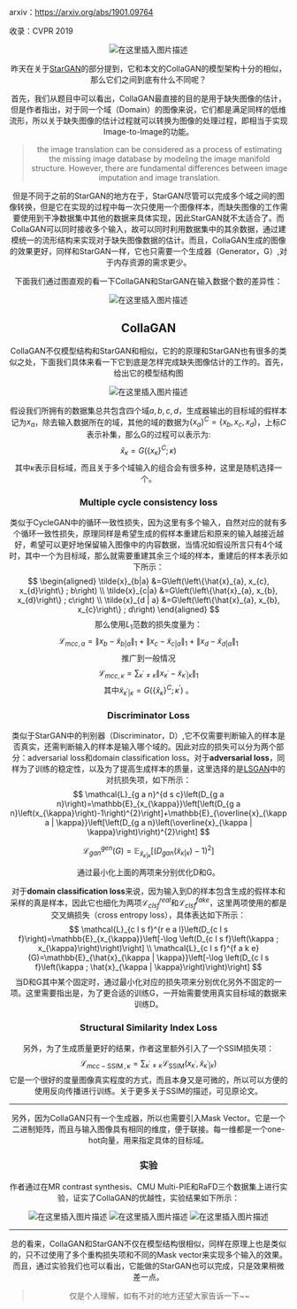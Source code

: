 ﻿ arxiv：https://arxiv.org/abs/1901.09764

收录：CVPR 2019<center>
![在这里插入图片描述](https://img-blog.csdnimg.cn/20190512213703715.png?x-oss-process=image/watermark,type_ZmFuZ3poZW5naGVpdGk,shadow_10,text_aHR0cHM6Ly9ibG9nLmNzZG4ubmV0L0ZvcmxvZ2Vu,size_16,color_FFFFFF,t_70)


昨天在关于[StarGAN](https://blog.csdn.net/Forlogen/article/details/90116816)的部分提到，它和本文的CollaGAN的模型架构十分的相似，那么它们之间到底有什么不同呢？

首先，我们从题目中可以看出，CollaGAN最直接的目的是用于缺失图像的估计，但是作者指出，对于同一个域（Domain）的图像来说，它们都是满足同样的低维流形，所以关于缺失图像的估计过程就可以转换为图像的处理过程，即相当于实现Image-to-Image的功能。

> the image translation can be considered as a process of estimating the missing image database by modeling the image manifold structure. However, there are fundamental differences between image imputation and image translation.

但是不同于之前的StarGAN的地方在于，StarGAN尽管可以完成多个域之间的图像转换，但是它在实现的过程中每一次只使用一个图像样本，而缺失图像的工作需要使用到干净数据集中其他的数据来具体实现，因此StarGAN就不太适合了。而CollaGAN可以同时接收多个输入，故可以同时利用数据集中的其余数据，通过建模统一的流形结构来实现对于缺失图像数据的估计。而且，CollaGAN生成的图像的效果更好，同样和StarGAN一样，它也只需要一个生成器（Generator，G）,对于内存资源的需求更少。

下面我们通过图直观的看一下CollaGAN和StarGAN在输入数据个数的差异性：<center>
![在这里插入图片描述](https://img-blog.csdnimg.cn/20190512213119199.png?x-oss-process=image/watermark,type_ZmFuZ3poZW5naGVpdGk,shadow_10,text_aHR0cHM6Ly9ibG9nLmNzZG4ubmV0L0ZvcmxvZ2Vu,size_16,color_FFFFFF,t_70)

## CollaGAN

CollaGAN不仅模型结构和StarGAN和相似，它的的原理和StarGAN也有很多的类似之处，下面我们具体来看一下它到底是怎样完成缺失图像估计的工作的。首先，给出它的模型结构图<center>
![在这里插入图片描述](https://img-blog.csdnimg.cn/20190512213452431.png?x-oss-process=image/watermark,type_ZmFuZ3poZW5naGVpdGk,shadow_10,text_aHR0cHM6Ly9ibG9nLmNzZG4ubmV0L0ZvcmxvZ2Vu,size_16,color_FFFFFF,t_70)


假设我们所拥有的数据集总共包含四个域$a,b,c,d$，生成器输出的目标域的假样本记为$x_{a}$，除去输入数据所在的域，其他的域的数据为$\left\{x_{a}\right\}^{C}=\left\{x_{b}, x_{c}, x_{d}\right\}$，上标$C$表示补集，那么G的过程可以表示为:
$$
\hat{x}_{\kappa}=G\left(\left\{x_{\kappa}\right\}^{C} ; \kappa\right)
$$
其中$\kappa$表示目标域，而且关于多个域输入的组合会有很多种，这里是随机选择一个。

### Multiple cycle consistency loss

类似于CycleGAN中的循环一致性损失，因为这里有多个输入，自然对应的就有多个循环一致性损失，原理同样是希望生成的假样本重建后和原来的输入越接近越好，希望可以更好地保留输入图像中的内容数据，当情况如假设所言只有4个域时，其中一个为目标域，那么就需要重建其余三个域的样本，重建后的样本表示如下所示：
$$
\begin{aligned} \tilde{x}_{b|a} &=G\left(\left\{\hat{x}_{a}, x_{c}, x_{d}\right\} ; b\right) \\ \tilde{x}_{c|a} &=G\left(\left\{\hat{x}_{a}, x_{b}, x_{d}\right\} ; c\right) \\ \tilde{x}_{d | a} &=G\left(\left\{\hat{x}_{a}, x_{b}, x_{c}\right\} ; d\right) \end{aligned}
$$
那么使用$L_{1}$范数的损失度量为：
$$
\mathcal{L}_{m c c, a}=\left\|x_{b}-\tilde{x}_{b|a}\right\|_{1}+\left\|x_{c}-\tilde{x}_{c|a}\right\|_{1}+\left\|x_{d}-\tilde{x}_{d | a}\right\|_{1}
$$
推广到一般情况
$$
\mathcal{L}_{m c c, \kappa}=\sum_{\kappa^{\prime} \neq \kappa}\left\|x_{\kappa^{\prime}}-\tilde{x}_{\kappa^{\prime} | \kappa}\right\|_{1}
$$
其中$\tilde{x}_{\kappa^{\prime} | \kappa}=G\left(\left\{\hat{x}_{\kappa}\right\}^{C} ; \kappa^{\prime}\right)$ 。

### Discriminator Loss

类似于StarGAN中的判别器（Discriminator，D）,它不仅需要判断输入的样本是否真实，还需判断输入的样本是输入哪个域的。因此对应的损失可以分为两个部分：adversarial loss和domain classification loss。对于**adversarial loss**，同样为了训练的稳定性，以及为了提高生成样本的质量，这里选择的是[LSGAN](https://blog.csdn.net/Forlogen/article/details/89424640)中的对抗损失项，如下所示：
$$
\mathcal{L}_{g a n}^{d s c}\left(D_{g a n}\right)=\mathbb{E}_{x_{\kappa}}\left[\left(D_{g a n}\left(x_{\kappa}\right)-1\right)^{2}\right]+\mathbb{E}_{\overline{x}_{\kappa | \kappa}}\left[\left(D_{g a n}\left(\overline{x}_{\kappa | \kappa}\right)\right)^{2}\right]
$$

$$
\mathcal{L}_{g a n}^{g e n}(G)=\mathbb{E}_{\tilde{x}_{\kappa | \kappa}}\left[\left(D_{g a n}\left(\tilde{x}_{\kappa | \kappa}\right)-1\right)^{2}\right]
$$

通过最小化上面的两项来分别优化D和G。

对于**domain classification loss**来说，因为输入到D的样本包含生成的假样本和采样的真是样本，因此它也细化为两项$\mathcal{L}_{c l s f}^{r e a l}$和$\mathcal{L}_{c l s f}^{f a k e}$，这里两项使用的都是交叉熵损失（cross entropy loss），具体表达如下所示：
$$
\mathcal{L}_{c l s f}^{r e a l}\left(D_{c l s f}\right)=\mathbb{E}_{x_{\kappa}}\left[-\log \left(D_{c l s f}\left(\kappa ; x_{\kappa}\right)\right)\right]
\\ \mathcal{L}_{c l s f}^{f a k e}(G)=\mathbb{E}_{\hat{x}_{\kappa | \kappa}}\left[-\log \left(D_{c l s f}\left(\kappa ; \hat{x}_{\kappa | \kappa}\right)\right)\right]
$$
当D和G其中某个固定时，通过最小化对应的损失项来分别优化另外不固定的一项。这里需要指出是，为了更合适的训练G，一开始需要使用真实目标域的数据来训练D。

### Structural Similarity Index Loss

另外，为了生成质量更好的结果，作者这里额外引入了一个SSIM损失项：
$$
\mathcal{L}_{m c c-\operatorname{SSIM}, \kappa}=\sum_{\kappa^{\prime} \neq \kappa} \mathcal{L}_{\mathrm{SSIM}}\left(x_{\kappa^{\prime}}, \tilde{x}_{\kappa^{\prime} | \kappa}\right)
$$
它是一个很好的度量图像真实程度的方式，而且本身又是可微的，所以可以方便的使用反向传播进行训练。关于更多关于SSIM的描述，可见原论文。

___

另外，因为CollaGAN只有一个生成器，所以也需要引入Mask Vector。它是一个二进制矩阵，而且与输入图像具有相同的维度，便于联接。每一维都是一个one-hot向量，用来指定具体的目标域。

### 实验

作者通过在MR contrast synthesis、CMU Multi-PIE和RaFD三个数据集上进行实验，证实了CollaGAN的优越性，实验结果如下所示：<center>
![在这里插入图片描述](https://img-blog.csdnimg.cn/20190512213557833.png?x-oss-process=image/watermark,type_ZmFuZ3poZW5naGVpdGk,shadow_10,text_aHR0cHM6Ly9ibG9nLmNzZG4ubmV0L0ZvcmxvZ2Vu,size_16,color_FFFFFF,t_70)
![在这里插入图片描述](https://img-blog.csdnimg.cn/20190512213612703.png?x-oss-process=image/watermark,type_ZmFuZ3poZW5naGVpdGk,shadow_10,text_aHR0cHM6Ly9ibG9nLmNzZG4ubmV0L0ZvcmxvZ2Vu,size_16,color_FFFFFF,t_70)
![在这里插入图片描述](https://img-blog.csdnimg.cn/20190512213622373.png?x-oss-process=image/watermark,type_ZmFuZ3poZW5naGVpdGk,shadow_10,text_aHR0cHM6Ly9ibG9nLmNzZG4ubmV0L0ZvcmxvZ2Vu,size_16,color_FFFFFF,t_70)
___


总的看来，CollaGAN和StarGAN不仅在模型结构很相似，同样在原理上也是类似的，只不过使用了多个重构损失项和不同的Mask vector来实现多个输入的效果。而且，通过实验我们也可以看出，它能做的StarGAN也可以完成，只是效果稍微差一点。

> 仅是个人理解，如有不对的地方还望大家告诉一下~~
